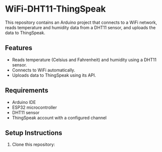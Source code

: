 # WiFi-DHT11-ThingSpeak

This repository contains an Arduino project that connects to a WiFi network, reads temperature and humidity data from a DHT11 sensor, and uploads the data to ThingSpeak.

## Features
- Reads temperature (Celsius and Fahrenheit) and humidity using a DHT11 sensor.
- Connects to WiFi automatically.
- Uploads data to ThingSpeak using its API.

## Requirements
- Arduino IDE
- ESP32 microcontroller
- DHT11 sensor
- ThingSpeak account with a configured channel

## Setup Instructions
1. Clone this repository:
